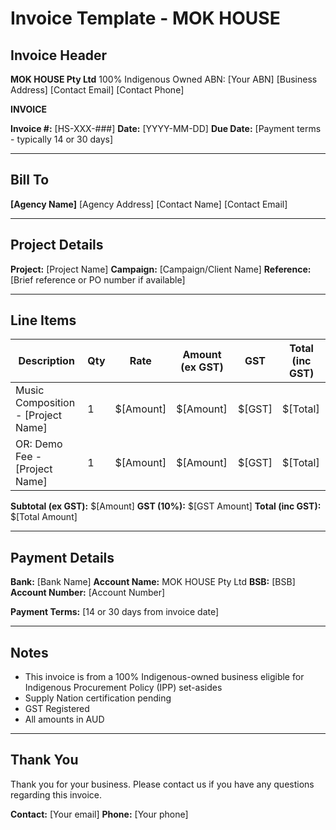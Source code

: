 # Invoice Template - MOK HOUSE

## Invoice Header

**MOK HOUSE Pty Ltd**
100% Indigenous Owned
ABN: [Your ABN]
[Business Address]
[Contact Email]
[Contact Phone]

**INVOICE**

**Invoice #:** [HS-XXX-###]
**Date:** [YYYY-MM-DD]
**Due Date:** [Payment terms - typically 14 or 30 days]

---

## Bill To

**[Agency Name]**
[Agency Address]
[Contact Name]
[Contact Email]

---

## Project Details

**Project:** [Project Name]
**Campaign:** [Campaign/Client Name]
**Reference:** [Brief reference or PO number if available]

---

## Line Items

| Description | Qty | Rate | Amount (ex GST) | GST | Total (inc GST) |
|-------------|-----|------|-----------------|-----|-----------------|
| Music Composition - [Project Name] | 1 | $[Amount] | $[Amount] | $[GST] | $[Total] |
| OR: Demo Fee - [Project Name] | 1 | $[Amount] | $[Amount] | $[GST] | $[Total] |

**Subtotal (ex GST):** $[Amount]
**GST (10%):** $[GST Amount]
**Total (inc GST):** $[Total Amount]

---

## Payment Details

**Bank:** [Bank Name]
**Account Name:** MOK HOUSE Pty Ltd
**BSB:** [BSB]
**Account Number:** [Account Number]

**Payment Terms:** [14 or 30 days from invoice date]

---

## Notes

- This invoice is from a 100% Indigenous-owned business eligible for Indigenous Procurement Policy (IPP) set-asides
- Supply Nation certification pending
- GST Registered
- All amounts in AUD

---

## Thank You

Thank you for your business. Please contact us if you have any questions regarding this invoice.

**Contact:** [Your email]
**Phone:** [Your phone]
